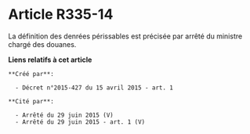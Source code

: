 # Article R335-14

La définition des denrées périssables est précisée par arrêté du ministre chargé des douanes.

**Liens relatifs à cet article**

	**Créé par**:

	  - Décret n°2015-427 du 15 avril 2015 - art. 1

	**Cité par**:

	  - Arrêté du 29 juin 2015 (V)
	  - Arrêté du 29 juin 2015 - art. 1 (V)
